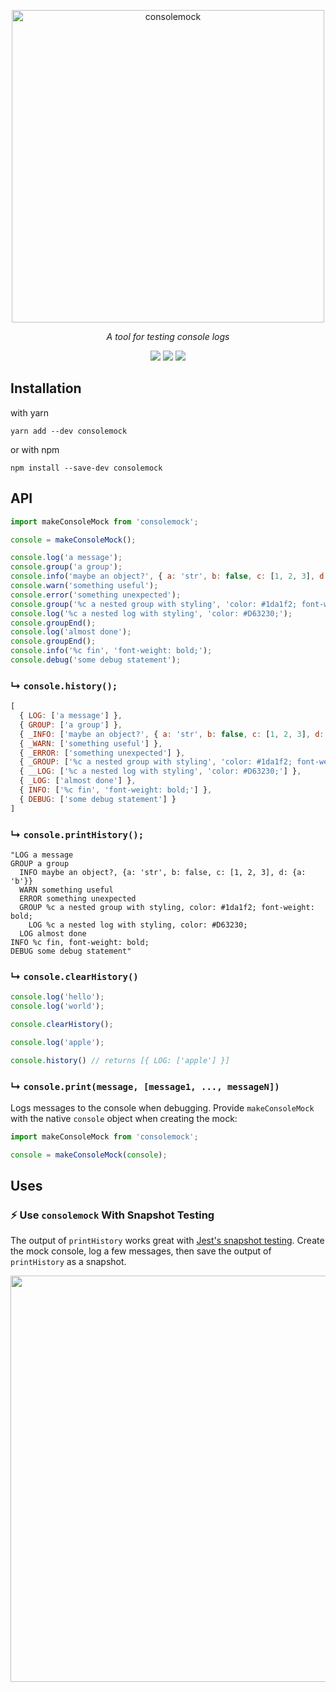 <p align="center">
  <a href="https://github.com/ttmarek/consolemock">
    <img alt="consolemock" src="https://raw.githubusercontent.com/ttmarek/consolemock/master/logo/logo.png" width="500">
  </a>
</p>

<p align="center">
  <i>A tool for testing console logs</i>
</p>

<p align="center">
  <a href="https://www.npmjs.com/package/consolemock"><img src="https://img.shields.io/npm/dy/consolemock.svg"></a>
  <a href="https://www.npmjs.com/package/consolemock"><img src="https://img.shields.io/npm/v/consolemock.svg"></a>
  <a href="https://github.com/ttmarek/consolemock/blob/master/LICENSE"><img src="https://img.shields.io/github/license/ttmarek/consolemock.svg"></a>
</p>

## Installation

with yarn
```
yarn add --dev consolemock
```

or with npm
```
npm install --save-dev consolemock
```

## API

```js
import makeConsoleMock from 'consolemock';

console = makeConsoleMock();
```

```js
console.log('a message');
console.group('a group');
console.info('maybe an object?', { a: 'str', b: false, c: [1, 2, 3], d: { a: 'b' } });
console.warn('something useful');
console.error('something unexpected');
console.group('%c a nested group with styling', 'color: #1da1f2; font-weight: bold;');
console.log('%c a nested log with styling', 'color: #D63230;');
console.groupEnd();
console.log('almost done');
console.groupEnd();
console.info('%c fin', 'font-weight: bold;');
console.debug('some debug statement');
```

### &#x21b3; `console.history();`

```js
[
  { LOG: ['a message'] },
  { GROUP: ['a group'] },
  { _INFO: ['maybe an object?', { a: 'str', b: false, c: [1, 2, 3], d: { a: 'b' } }] },
  { _WARN: ['something useful'] },
  { _ERROR: ['something unexpected'] },
  { _GROUP: ['%c a nested group with styling', 'color: #1da1f2; font-weight: bold;'] },
  { __LOG: ['%c a nested log with styling', 'color: #D63230;'] },
  { _LOG: ['almost done'] },
  { INFO: ['%c fin', 'font-weight: bold;'] },
  { DEBUG: ['some debug statement'] }
]
```

### &#x21b3; `console.printHistory();`

```
"LOG a message
GROUP a group
  INFO maybe an object?, {a: 'str', b: false, c: [1, 2, 3], d: {a: 'b'}}
  WARN something useful
  ERROR something unexpected
  GROUP %c a nested group with styling, color: #1da1f2; font-weight: bold;
    LOG %c a nested log with styling, color: #D63230;
  LOG almost done
INFO %c fin, font-weight: bold;
DEBUG some debug statement"
```

### &#x21b3; `console.clearHistory()`

```js
console.log('hello');
console.log('world');

console.clearHistory();

console.log('apple');

console.history() // returns [{ LOG: ['apple'] }]
```

### &#x21b3; `console.print(message, [message1, ..., messageN])`

Logs messages to the console when debugging. Provide `makeConsoleMock` with the
native `console` object when creating the mock:

```js
import makeConsoleMock from 'consolemock';

console = makeConsoleMock(console);
```

## Uses

### &#x26A1; Use `consolemock` With Snapshot Testing

The output of `printHistory` works great with
[Jest's snapshot testing](http://facebook.github.io/jest/docs/en/snapshot-testing.html#snapshot-testing-with-jest).
Create the mock console, log a few messages, then save the output of
`printHistory` as a snapshot.

<p align="center">
  <img src="https://cloud.githubusercontent.com/assets/7446702/24484314/93995c3a-14cb-11e7-9075-563d6e200a92.png" width="650">
</p>
